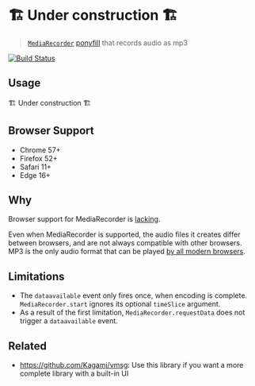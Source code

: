 # 🏗 Under construction 🏗

> [`MediaRecorder`](https://w3c.github.io/mediacapture-record/#mediarecorder-api) [ponyfill](https://ponyfill.com) that records audio as mp3

[![Build Status](https://travis-ci.org/eliasmeire/mp3-mediarecorder.svg?branch=master)](https://travis-ci.org/eliasmeire/mp3-mediarecorder)

## Usage

🏗 Under construction 🏗

## Browser Support

- Chrome 57+
- Firefox 52+
- Safari 11+
- Edge 16+

## Why

Browser support for MediaRecorder is [lacking](https://caniuse.com/#feat=mediarecorder).

Even when MediaRecorder is supported, the audio files it creates differ between browsers, and are not always compatible with other browsers. MP3 is the only audio format that can be played [by all modern browsers](https://developer.mozilla.org/en-US/docs/Web/HTML/Supported_media_formats#Browser_compatibility).

## Limitations

- The `dataavailable` event only fires once, when encoding is complete. `MediaRecorder.start` ignores its optional `timeSlice` argument.
- As a result of the first limitation, `MediaRecorder.requestData` does not trigger a `dataavailable` event.

## Related

- https://github.com/Kagami/vmsg: Use this library if you want a more complete library with a built-in UI
